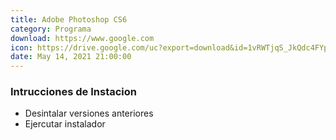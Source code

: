 ```yaml
---
title: Adobe Photoshop CS6
category: Programa
download: https://www.google.com
icon: https://drive.google.com/uc?export=download&id=1vRWTjqS_JkQdc4FYpLu7keA8Rl0THSer
date: May 14, 2021 21:00:00
---
```


### Intrucciones de Instacion

- Desintalar versiones anteriores
- Ejercutar instalador
